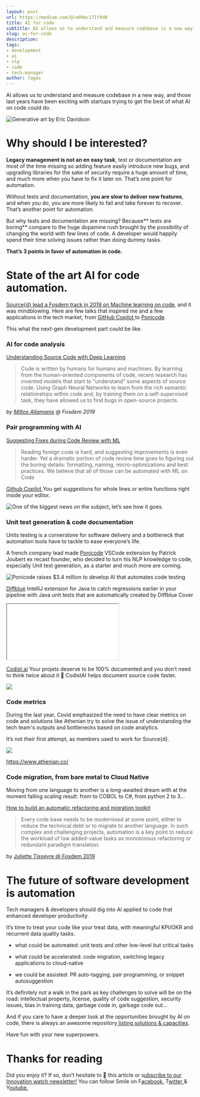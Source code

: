 ```yaml
---
layout: post
url: https://medium.com/@/e09ec171f4d0
title: AI for code
subtitle: AI allows us to understand and measure codebase in a new way, and those last years have been exciting with startups trying to get the best…
slug: ai-for-code
description: 
tags: 
- development
- ai
- nlp
- code
- tech-manager
author: fagas
---
```


AI allows us to understand and measure codebase in a new way, and those last years have been exciting with startups trying to get the best of what AI on code could do.

![Generative art by Eric Davidson](/assets/images/posts/0*kPWj7mUpWc1GfVUn.jpg)

# Why should I be interested?

**Legacy management is not an en easy task**, test or documentation are most of the time missing so adding feature easily introduce new bugs, and upgrading libraries for the sake of security require a huge amount of time, and much more when you have to fix it later on. That’s one point for automation.

Without tests and documentation, **you are slow to deliver new features**, and when you do, you are more likely to fail and take forever to recover. That’s another point for automation.

But why tests and documentation are missing? Because** tests are boring** compare to the huge dopamine rush brought by the possibility of changing the world with few lines of code. A developer would happily spend their time solving issues rather than doing dummy tasks.

**That’s 3 points in favor of automation in code.**

# State of the art AI for code automation.

[Source{d} lead a Fosdem track in 2019 on Machine learning on code](https://archive.fosdem.org/2019/schedule/track/ml_on_code/), and it was mindblowing. Here are few talks that inspired me and a few applications in the tech market, from [GitHub Copilot ](https://copilot.github.com/)to [Ponicode](https://www.ponicode.com/).

This what the next-gen development part could be like.

### AI for code analysis

[Understanding Source Code with Deep Learning](https://archive.fosdem.org/2019/schedule/event/ml_on_code_understanding/)

> Code is written by humans for humans and machines. By learning from the human-oriented components of code, recent research has invented models that start to “understand” some aspects of source code. Using Graph Neural Networks to learn from the rich semantic relationships within code and, by training them on a self-supervised task, they have allowed us to find bugs in open-source projects.

*by [Miltos Allamanis](https://archive.fosdem.org/2019/schedule/speaker/miltos_allamanis/) @ Fosdem 2019*

### Pair programming with AI

[Suggesting Fixes during Code Review with ML](https://archive.fosdem.org/2019/schedule/event/ml_on_code_code_review_suggestions/)

> Reading foreign code is hard, and suggesting improvements is even harder. Yet a dramatic portion of code review time goes to figuring out the boring details: formatting, naming, micro-optimizations and best practices. We believe that all of those can be automated with ML on Code

[Github Copilot ](https://copilot.github.com/)
You get suggestions for whole lines or entire functions right inside your editor.

![One of the biggest news on the subject, let’s see how it goes.](/assets/images/posts/0*7aVhfwVVEfnPUKi8.png)

### Unit test generation & code documentation

Units testing is a cornerstone for software delivery and a bottleneck that automation tools have to tackle to ease everyone’s life.

A french company lead made [Ponicode](https://www.ponicode.com/) VSCode extension by Patrick Joubert ex recast founder, who decided to turn his NLP knowledge to code, especially Unit test generation, as a starter and much more are coming.

![Ponicode raises $3.4 million to develop AI that automates code testing](/assets/images/posts/0*9trx1nKl3RdvNm1b)

[Diffblue](https://www.diffblue.com/) IntelliJ extension for Java to catch regressions earlier in your pipeline with Java unit tests that are automatically created by Diffblue Cover

<iframe src="/assets/images/posts/f1f69bdae61041ff4512d2952fdda9a1.html"></iframe>

[Codist.ai](https://codist-ai.com/) Your projets deserve to be 100% documented and you don’t need to think twice about it 🧠 CodistAI helps document source code faster.

![](/assets/images/posts/0*4ElimCQZCPPgZo7k)

### Code metrics

During the last year, Covid emphasized the need to have clear metrics on code and solutions like Athenian try to solve the issue of understanding the tech team's outputs and bottlenecks based on code analytics.

It’s not their first attempt, as members used to work for Source{d}.

![](/assets/images/posts/0*kh00ft4NX5oU6MgQ.png)

https://www.athenian.co/

### Code migration, from bare metal to Cloud Native

Moving from one language to another is a long-awaited dream with at the moment falling scaling result: from to COBOL to C#, from python 2 to 3…

[How to build an automatic refactoring and migration toolkit](https://archive.fosdem.org/2019/schedule/event/ml_on_code_automatic_refactoring/)

> Every code base needs to be modernised at some point, either to reduce the technical debt or to migrate to another language. In such complex and challenging projects, automation is a key point to reduce the workload of low added-value tasks as monotonous refactoring or redundant paradigm translation.

by [Juliette Tisseyre @ Fosdem 2019](https://archive.fosdem.org/2019/schedule/event/ml_on_code_automatic_refactoring/)

# The future of software development is automation

Tech managers & developers should dig into AI applied to code that enhanced developer productivity.

It’s time to treat your code like your treat data, with meaningful KPI/OKR and recurrent data quality tasks.

* what could be automated: unit tests and other low-level but critical tasks

* what could be accelerated: code migration, switching legacy applications to cloud-native

* we could be assisted: PR auto-tagging, pair programming, or snippet autosuggestion

It’s definitely not a walk in the park as key challenges to solve will be on the road: intellectual property, license, quality of code suggestion, security issues, bias in training data, garbage code in, garbage code out…

And if you care to have a deeper look at the opportunities brought by AI on code, there is always an awesome repository[ listing solutions & capacities](https://github.com/src-d/awesome-machine-learning-on-source-code).

Have fun with your new superpowers.

# Thanks for reading

Did you enjoy it? If so, don’t hesitate to 👏 this article or s[ubscribe to our Innovation watch newsletter!](https://mailchi.mp/c414f1508567/techwatch) You can follow Smile on F[acebook,](https://www.facebook.com/smileopensource) T[witter ](https://www.twitter.com/GroupeSmile)& Y[outube.](http://www.youtube.com/user/SmileOpenSource)


